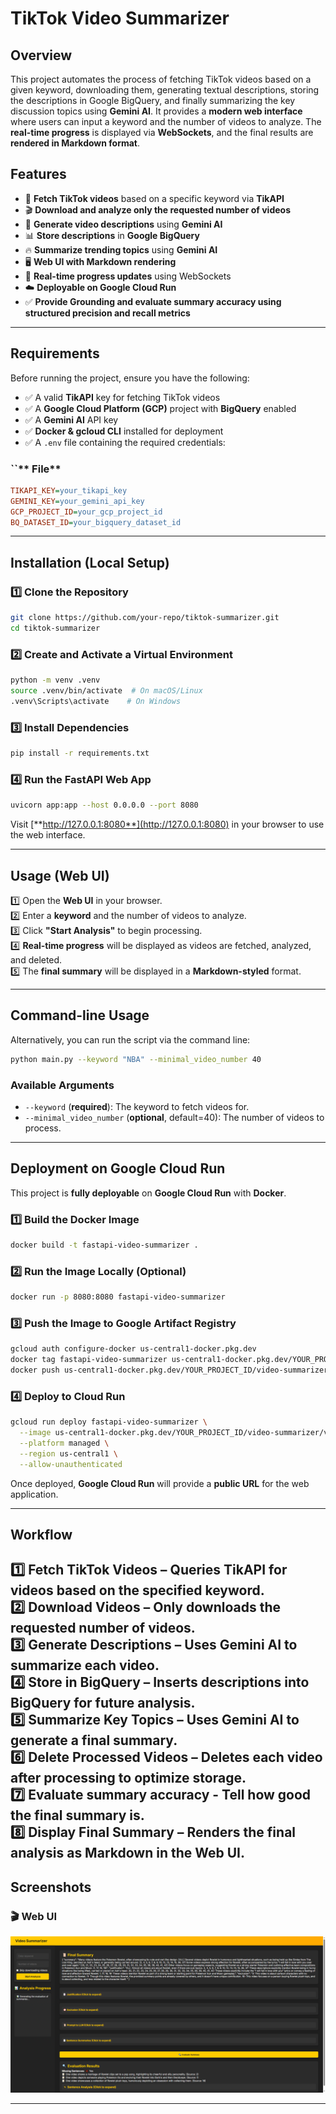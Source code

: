 # TikTok Video Summarizer

## Overview

This project automates the process of fetching TikTok videos based on a given keyword, downloading them, generating textual descriptions, storing the descriptions in Google BigQuery, and finally summarizing the key discussion topics using **Gemini AI**. It provides a **modern web interface** where users can input a keyword and the number of videos to analyze. The **real-time progress** is displayed via **WebSockets**, and the final results are **rendered in Markdown format**.

## Features

- 🌟 **Fetch TikTok videos** based on a specific keyword via **TikAPI**
- 🎬 **Download and analyze only the requested number of videos**
- 📝 **Generate video descriptions** using **Gemini AI**
- 📊 **Store descriptions** in **Google BigQuery**
- 🔥 **Summarize trending topics** using **Gemini AI**
- 🖥 **Web UI with Markdown rendering**
- 🚀 **Real-time progress updates** using WebSockets
- ☁️ **Deployable on Google Cloud Run**
- ✅ **Provide Grounding and evaluate summary accuracy using structured precision and recall metrics**

---

## Requirements

Before running the project, ensure you have the following:

- ✅ A valid **TikAPI** key for fetching TikTok videos
- ✅ A **Google Cloud Platform (GCP)** project with **BigQuery** enabled
- ✅ A **Gemini AI** API key
- ✅ **Docker & gcloud CLI** installed for deployment
- ✅ A `.env` file containing the required credentials:

### ``** File**

```ini
TIKAPI_KEY=your_tikapi_key
GEMINI_KEY=your_gemini_api_key
GCP_PROJECT_ID=your_gcp_project_id
BQ_DATASET_ID=your_bigquery_dataset_id
```

---

## Installation (Local Setup)

### **1️⃣ Clone the Repository**

```sh
git clone https://github.com/your-repo/tiktok-summarizer.git
cd tiktok-summarizer
```

### **2️⃣ Create and Activate a Virtual Environment**

```sh
python -m venv .venv
source .venv/bin/activate  # On macOS/Linux
.venv\Scripts\activate    # On Windows
```

### **3️⃣ Install Dependencies**

```sh
pip install -r requirements.txt
```

### **4️⃣ Run the FastAPI Web App**

```sh
uvicorn app:app --host 0.0.0.0 --port 8080
```

Visit [**http://127.0.0.1:8080**](http://127.0.0.1:8080) in your browser to use the web interface.

---

## Usage (Web UI)

1️⃣ Open the **Web UI** in your browser.\
2️⃣ Enter a **keyword** and the number of videos to analyze.\
3️⃣ Click **"Start Analysis"** to begin processing.\
4️⃣ **Real-time progress** will be displayed as videos are fetched, analyzed, and deleted.\
5️⃣ The **final summary** will be displayed in a **Markdown-styled** format.

---

## Command-line Usage

Alternatively, you can run the script via the command line:

```sh
python main.py --keyword "NBA" --minimal_video_number 40
```

### **Available Arguments**

- `--keyword` (**required**): The keyword to fetch videos for.
- `--minimal_video_number` (**optional**, default=40): The number of videos to process.

---

## Deployment on Google Cloud Run

This project is **fully deployable** on **Google Cloud Run** with **Docker**.

### **1️⃣ Build the Docker Image**

```sh
docker build -t fastapi-video-summarizer .
```

### **2️⃣ Run the Image Locally (Optional)**

```sh
docker run -p 8080:8080 fastapi-video-summarizer
```

### **3️⃣ Push the Image to Google Artifact Registry**

```sh
gcloud auth configure-docker us-central1-docker.pkg.dev
docker tag fastapi-video-summarizer us-central1-docker.pkg.dev/YOUR_PROJECT_ID/video-summarizer/video-summarizer
docker push us-central1-docker.pkg.dev/YOUR_PROJECT_ID/video-summarizer/video-summarizer
```

### **4️⃣ Deploy to Cloud Run**

```sh
gcloud run deploy fastapi-video-summarizer \
  --image us-central1-docker.pkg.dev/YOUR_PROJECT_ID/video-summarizer/video-summarizer \
  --platform managed \
  --region us-central1 \
  --allow-unauthenticated
```

Once deployed, **Google Cloud Run** will provide a **public URL** for the web application.

---

## Workflow

1️⃣ **Fetch TikTok Videos** – Queries TikAPI for videos based on the specified keyword.\
2️⃣ **Download Videos** – Only downloads the requested number of videos.\
3️⃣ **Generate Descriptions** – Uses **Gemini AI** to summarize each video.\
4️⃣ **Store in BigQuery** – Inserts descriptions into BigQuery for future analysis.\
5️⃣ **Summarize Key Topics** – Uses **Gemini AI** to generate a final summary.\
6️⃣ **Delete Processed Videos** – Deletes each video after processing to optimize storage.\
7️⃣ **Evaluate summary accuracy** - Tell how good the final summary is. \
8️⃣ **Display Final Summary** – Renders the final analysis as Markdown in the Web UI.
---

## Screenshots

### 🎬 **Web UI**
![Web UI Demo](web-ui-demo.png)



---
